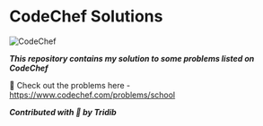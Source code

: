 # CodeChef Solutions

![CodeChef](https://s3.amazonaws.com/codechef_shared/sites/all/themes/abessive/logo-3.png)

***This repository contains my solution to some problems listed on CodeChef***

:link: Check out the problems here - https://www.codechef.com/problems/school

***Contributed with :yellow_heart: by Tridib***
